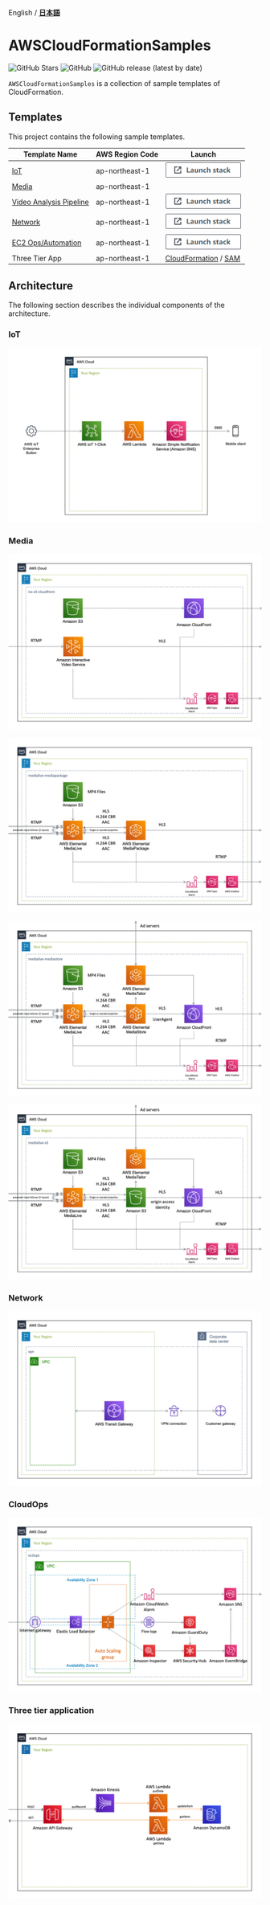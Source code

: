 English / [**日本語**](README_JP.md)

# AWSCloudFormationSamples
![GitHub Stars](https://img.shields.io/github/stars/eijikominami/aws-cloudformation-samples.svg?style=social&label=Stars)
![GitHub](https://img.shields.io/github/license/eijikominami/aws-cloudformation-samples)
![GitHub release (latest by date)](https://img.shields.io/github/v/release/eijikominami/aws-cloudformation-samples)

``AWSCloudFormationSamples`` is a collection of sample templates of CloudFormation.

## Templates

This project contains the following sample templates.

| Template Name | AWS Region Code | Launch |
| --- | --- | --- |
| [IoT](/iot/README.md) | ap-northeast-1 | [![cloudformation-launch-stack](images/cloudformation-launch-stack.png)](https://console.aws.amazon.com/cloudformation/home?region=ap-northeast-1#/stacks/quickcreate?stackName=IoT-1Click&templateURL=https://eijikominami.s3-ap-northeast-1.amazonaws.com/aws-cloudformation-samples/iot/iot-1click.yaml) |
| [Media](/media/README.md) | ap-northeast-1 | |
| [Video Analysis Pipeline](/video-analysis-stepfunctions/README.md) | ap-northeast-1 | [![cloudformation-launch-stack](images/cloudformation-launch-stack.png)](https://console.aws.amazon.com/cloudformation/home?region=ap-northeast-1#/stacks/create/review?stackName=video-analysis-stepfunctions&templateURL=https://eijikominami.s3-ap-northeast-1.amazonaws.com/aws-cloudformation-samples/video-analysis-stepfunctions/template.yaml) |
| [Network](/network/README.md) | ap-northeast-1 | [![cloudformation-launch-stack](images/cloudformation-launch-stack.png)](https://console.aws.amazon.com/cloudformation/home?region=ap-northeast-1#/stacks/create/review?stackName=VPNSample&templateURL=https://eijikominami.s3-ap-northeast-1.amazonaws.com/aws-cloudformation-samples/network/vpn.yaml) |
| [EC2 Ops/Automation](/ops/README.md) | ap-northeast-1 | [![cloudformation-launch-stack](images/cloudformation-launch-stack.png)](https://console.aws.amazon.com/cloudformation/home?region=ap-northeast-1#/stacks/create/review?stackName=EC2Ops&templateURL=https://eijikominami.s3-ap-northeast-1.amazonaws.com/aws-cloudformation-samples/ops/ec2.yaml) |
| Three Tier App | ap-northeast-1 | [CloudFormation](/three-tier-app/templates/README.md) / [SAM](/three-tier-app/sam-app/README.md)|

## Architecture

The following section describes the individual components of the architecture.

### IoT

![](iot/images/architecture-iot-1click.png)

### Media

![](media/images/architecture-ivs-s3-cloudfront.png)

![](media/images/architecture-medialive-mediapackage.png)

![](media/images/architecture-medialive-mediastore.png)

![](media/images/architecture-medialive-s3.png)

### Network

![](network/images/architecture.png)

### CloudOps

![](ops/images/architecture.png)

### Three tier application

![](three-tier-app/images/architecture.png)
